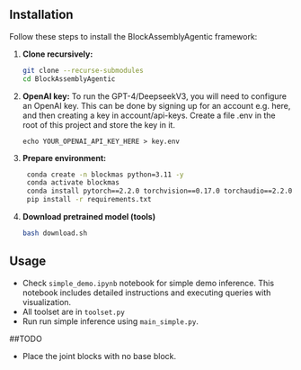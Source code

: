 ## Installation
Follow these steps to install the BlockAssemblyAgentic framework:

1. **Clone recursively:**
    ```bash
    git clone --recurse-submodules 
    cd BlockAssemblyAgentic
    ```

2. **OpenAI key:** To run the GPT-4/DeepseekV3, you will need to configure an OpenAI key. This can be done by signing up for an account e.g. here, and then creating a key in account/api-keys. Create a file .env in the root of this project and store the key in it.
    ```
    echo YOUR_OPENAI_API_KEY_HERE > key.env
    ```

3. **Prepare environment:**
   ```bash
    conda create -n blockmas python=3.11 -y
    conda activate blockmas
    conda install pytorch==2.2.0 torchvision==0.17.0 torchaudio==2.2.0 pytorch-cuda=11.8 -c pytorch -c nvidia
    pip install -r requirements.txt
   ```

4. **Download pretrained model (tools)**
    ```bash 
    bash download.sh
    ```
## Usage

- Check `simple_demo.ipynb` notebook for simple demo inference. This notebook includes detailed instructions and executing queries with visualization.
- All toolset are in `toolset.py`
- Run run simple inference using `main_simple.py`.

##TODO
- Place the joint blocks with no base block.